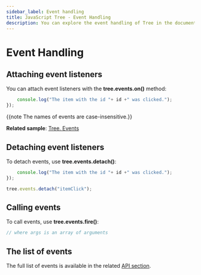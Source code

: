 ```yaml
---
sidebar_label: Event handling
title: JavaScript Tree - Event Handling 
description: You can explore the event handling of Tree in the documentation of the DHTMLX JavaScript UI library. Browse developer guides and API reference, try out code examples and live demos, and download a free 30-day evaluation version of DHTMLX Suite.
---
```


# Event Handling

## Attaching event listeners

You can attach event listeners with the **tree.events.on()** method:

```javascript
    console.log("The item with the id "+ id +" was clicked.");
});
```

{{note The names of events are case-insensitive.}}

**Related sample**: [Tree. Events](https://snippet.dhtmlx.com/vux1ye9g)

## Detaching event listeners

To detach events, use **tree.events.detach()**:

```javascript
    console.log("The item with the id "+ id +" was clicked.");
});

tree.events.detach("itemClick");
```

## Calling events

To call events, use **tree.events.fire()**:

```javascript
// where args is an array of arguments
```

## The list of events

The full list of events is available in the related [API section](tree/api/api_overview.md#events).
